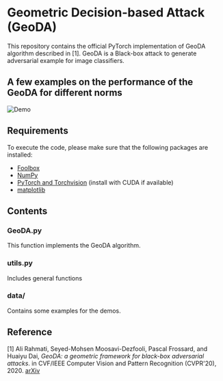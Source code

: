 # Geometric Decision-based Attack (GeoDA)

This repository contains the official PyTorch implementation of GeoDA algorithm described in [1]. GeoDA is a Black-box attack to generate adversarial example for image classifiers. 

## A few examples on the performance of the GeoDA for different norms

![Demo](https://user-images.githubusercontent.com/36679506/75689719-aa821b00-5c6f-11ea-9b6b-b78ff3ed871b.jpg)

## Requirements

To execute the code, please make sure that the following packages are installed:

- [Foolbox](https://foolbox.readthedocs.io/en/stable/user/installation.html)
- [NumPy](https://docs.scipy.org/doc/numpy-1.15.1/user/install.html)
- [PyTorch and Torchvision](https://pytorch.org/) (install with CUDA if available)
- [matplotlib](https://matplotlib.org/users/installing.html)



## Contents

### GeoDA.py

This function implements the GeoDA algorithm.





### utils.py

Includes general functions

### data/

Contains some examples for the demos. 



## Reference

[1] Ali Rahmati, Seyed-Mohsen Moosavi-Dezfooli, Pascal Frossard, and Huaiyu Dai,
*GeoDA: a geometric framework for black-box adversarial attacks*. in CVF/IEEE Computer Vision and Pattern Recognition (CVPR'20), 2020. [arXiv](http://arxiv.org/abs/2003.06468)

